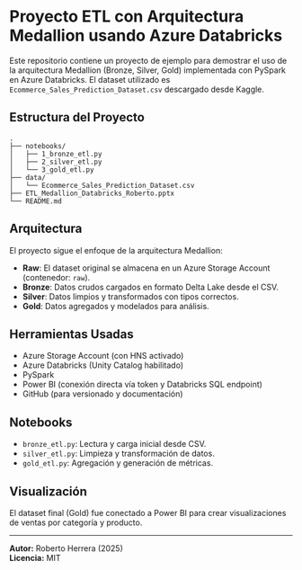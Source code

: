
# Proyecto ETL con Arquitectura Medallion usando Azure Databricks

Este repositorio contiene un proyecto de ejemplo para demostrar el uso de la arquitectura Medallion (Bronze, Silver, Gold)
implementada con PySpark en Azure Databricks. El dataset utilizado es `Ecommerce_Sales_Prediction_Dataset.csv` descargado desde Kaggle.

## Estructura del Proyecto

```
.
├── notebooks/
│   ├── 1_bronze_etl.py
│   ├── 2_silver_etl.py
│   └── 3_gold_etl.py
├── data/
│   └── Ecommerce_Sales_Prediction_Dataset.csv
├── ETL_Medallion_Databricks_Roberto.pptx
└── README.md
```

## Arquitectura

El proyecto sigue el enfoque de la arquitectura Medallion:

- **Raw**: El dataset original se almacena en un Azure Storage Account (contenedor: `raw`).
- **Bronze**: Datos crudos cargados en formato Delta Lake desde el CSV.
- **Silver**: Datos limpios y transformados con tipos correctos.
- **Gold**: Datos agregados y modelados para análisis.

## Herramientas Usadas

- Azure Storage Account (con HNS activado)
- Azure Databricks (Unity Catalog habilitado)
- PySpark
- Power BI (conexión directa vía token y Databricks SQL endpoint)
- GitHub (para versionado y documentación)

## Notebooks

- `bronze_etl.py`: Lectura y carga inicial desde CSV.
- `silver_etl.py`: Limpieza y transformación de datos.
- `gold_etl.py`: Agregación y generación de métricas.

## Visualización

El dataset final (Gold) fue conectado a Power BI para crear visualizaciones de ventas por categoría y producto.

---

**Autor:** Roberto Herrera (2025)  
**Licencia:** MIT

